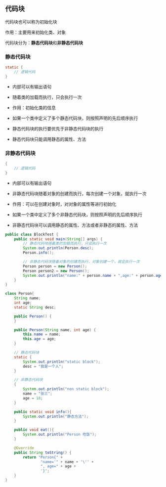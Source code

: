 ## 代码块

代码块也可以称为初始化块

作用：主要用来初始化类、对象

代码块分为：**静态代码块**和**非静态代码块**

### 静态代码块

```java
static {
    // 逻辑代码
}
```

- 内部可以有输出语句

- 随着类的加载而执行，只会执行一次

- 作用：初始化类的信息

- 如果一个类中定义了多个静态代码块，则按照声明的先后顺序执行

- 静态代码块的执行要优先于非静态代码块的执行

- 静态代码块只能调用静态的属性、方法

### 非静态代码块

```java
{
    // 逻辑代码
}
```

- 内部可以有输出语句

- 非静态代码块随着对象的创建而执行，每次创建一个对象，就执行一次

- 作用：可以在创建对象时，对对象的属性等进行初始化

- 如果一个类中定义了多个非静态代码块，则按照声明的先后顺序执行

- 非静态代码块可以调用静态的属性、方法或者非静态的属性、方法

```java
public class BlockTest {
    public static void main(String[] args) {
        // 静态代码块随着类的加载而执行，只会执行一次
        System.out.println(Person.desc);
        Person.info();

        // 非静态代码块随着对象的创建而执行，对象创建一个，就会执行一次
        Person person = new Person();
        Person person2 = new Person();
        System.out.println("name:" + person.name + ",age:" + person.age);
    }
}

class Person{
    String name;
    int age;
    static String desc;

    public Person() {
    }

    public Person(String name, int age) {
        this.name = name;
        this.age = age;
    }

    // 静态代码块
    static {
        System.out.println("static block");
        desc = "我是一个人";
    }

    // 非静态代码块
    {
        System.out.println("non static block");
        name = "张三";
        age = 18;
    }

    public static void info(){
        System.out.println("静态方法");
    }

    public void eat(){
        System.out.println("Person 吃饭");
    }

    @Override
    public String toString() {
        return "Person{" +
                "name='" + name + '\'' +
                ", age=" + age +
                '}';
    }
}

```
